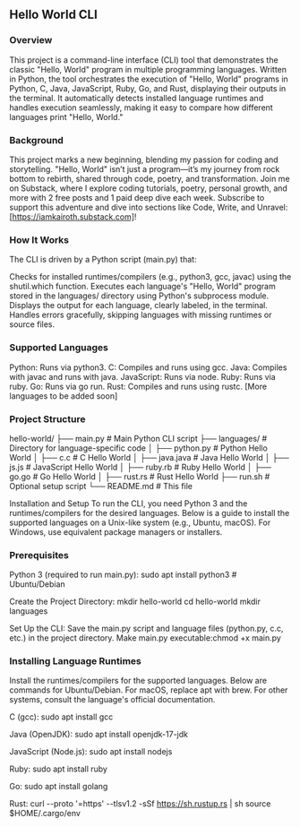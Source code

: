 ## Hello World CLI

### Overview
This project is a command-line interface (CLI) tool that demonstrates the classic "Hello, World" program in multiple programming languages. Written in Python, the tool orchestrates the execution of "Hello, World" programs in Python, C, Java, JavaScript, Ruby, Go, and Rust, displaying their outputs in the terminal. It automatically detects installed language runtimes and handles execution seamlessly, making it easy to compare how different languages print "Hello, World."

### Background
This project marks a new beginning, blending my passion for coding and storytelling. "Hello, World" isn’t just a program—it’s my journey from rock bottom to rebirth, shared through code, poetry, and transformation. Join me on Substack, where I explore coding tutorials, poetry, personal growth, and more with 2 free posts and 1 paid deep dive each week. Subscribe to support this adventure and dive into sections like Code, Write, and Unravel: [https://iamkairoth.substack.com]!

### How It Works
The CLI is driven by a Python script (main.py) that:

Checks for installed runtimes/compilers (e.g., python3, gcc, javac) using the shutil.which function.
Executes each language's "Hello, World" program stored in the languages/ directory using Python's subprocess module.
Displays the output for each language, clearly labeled, in the terminal.
Handles errors gracefully, skipping languages with missing runtimes or source files.

### Supported Languages

Python: Runs via python3.
C: Compiles and runs using gcc.
Java: Compiles with javac and runs with java.
JavaScript: Runs via node.
Ruby: Runs via ruby.
Go: Runs via go run.
Rust: Compiles and runs using rustc.
[More languages to be added soon]

### Project Structure
hello-world/
├── main.py                 # Main Python CLI script
├── languages/              # Directory for language-specific code
│   ├── python.py           # Python Hello World
│   ├── c.c                 # C Hello World
│   ├── java.java           # Java Hello World
│   ├── js.js               # JavaScript Hello World
│   ├── ruby.rb             # Ruby Hello World
│   ├── go.go               # Go Hello World
│   ├── rust.rs             # Rust Hello World
├── run.sh                  # Optional setup script
└── README.md               # This file

Installation and Setup
To run the CLI, you need Python 3 and the runtimes/compilers for the desired languages. Below is a guide to install the supported languages on a Unix-like system (e.g., Ubuntu, macOS). For Windows, use equivalent package managers or installers.

### Prerequisites
Python 3 (required to run main.py):
sudo apt install python3  # Ubuntu/Debian

Create the Project Directory:
mkdir hello-world
cd hello-world
mkdir languages


Set Up the CLI:
Save the main.py script and language files (python.py, c.c, etc.) in the project directory.
Make main.py executable:chmod +x main.py





### Installing Language Runtimes
Install the runtimes/compilers for the supported languages. Below are commands for Ubuntu/Debian. For macOS, replace apt with brew. For other systems, consult the language's official documentation.

C (gcc): sudo apt install gcc

Java (OpenJDK): sudo apt install openjdk-17-jdk

JavaScript (Node.js): sudo apt install nodejs

Ruby: sudo apt install ruby

Go: sudo apt install golang

Rust: curl --proto '=https' --tlsv1.2 -sSf https://sh.rustup.rs | sh
source $HOME/.cargo/env


